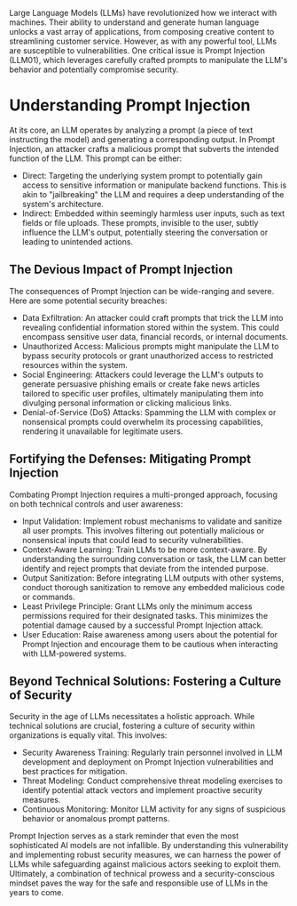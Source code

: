 Large Language Models (LLMs) have revolutionized how we interact with machines. Their ability to understand and generate human language unlocks a vast array of applications, from composing creative content to streamlining customer service. However, as with any powerful tool, LLMs are susceptible to vulnerabilities. One critical issue is Prompt Injection (LLM01), which leverages carefully crafted prompts to manipulate the LLM's behavior and potentially compromise security.

# Understanding Prompt Injection

At its core, an LLM operates by analyzing a prompt (a piece of text instructing the model) and generating a corresponding output. In Prompt Injection, an attacker crafts a malicious prompt that subverts the intended function of the LLM. This prompt can be either:

- Direct: Targeting the underlying system prompt to potentially gain access to sensitive information or manipulate backend functions. This is akin to "jailbreaking" the LLM and requires a deep understanding of the system's architecture.
- Indirect: Embedded within seemingly harmless user inputs, such as text fields or file uploads. These prompts, invisible to the user, subtly influence the LLM's output, potentially steering the conversation or leading to unintended actions.
## The Devious Impact of Prompt Injection

The consequences of Prompt Injection can be wide-ranging and severe. Here are some potential security breaches:

- Data Exfiltration: An attacker could craft prompts that trick the LLM into revealing confidential information stored within the system. This could encompass sensitive user data, financial records, or internal documents.
- Unauthorized Access: Malicious prompts might manipulate the LLM to bypass security protocols or grant unauthorized access to restricted resources within the system.
- Social Engineering: Attackers could leverage the LLM's outputs to generate persuasive phishing emails or create fake news articles tailored to specific user profiles, ultimately manipulating them into divulging personal information or clicking malicious links.
- Denial-of-Service (DoS) Attacks: Spamming the LLM with complex or nonsensical prompts could overwhelm its processing capabilities, rendering it unavailable for legitimate users.
## Fortifying the Defenses: Mitigating Prompt Injection

Combating Prompt Injection requires a multi-pronged approach, focusing on both technical controls and user awareness:

- Input Validation: Implement robust mechanisms to validate and sanitize all user prompts. This involves filtering out potentially malicious or nonsensical inputs that could lead to security vulnerabilities.
- Context-Aware Learning: Train LLMs to be more context-aware. By understanding the surrounding conversation or task, the LLM can better identify and reject prompts that deviate from the intended purpose.
- Output Sanitization: Before integrating LLM outputs with other systems, conduct thorough sanitization to remove any embedded malicious code or commands.
- Least Privilege Principle: Grant LLMs only the minimum access permissions required for their designated tasks. This minimizes the potential damage caused by a successful Prompt Injection attack.
- User Education: Raise awareness among users about the potential for Prompt Injection and encourage them to be cautious when interacting with LLM-powered systems.
## Beyond Technical Solutions: Fostering a Culture of Security

Security in the age of LLMs necessitates a holistic approach. While technical solutions are crucial, fostering a culture of security within organizations is equally vital. This involves:

- Security Awareness Training: Regularly train personnel involved in LLM development and deployment on Prompt Injection vulnerabilities and best practices for mitigation.
- Threat Modeling: Conduct comprehensive threat modeling exercises to identify potential attack vectors and implement proactive security measures.
- Continuous Monitoring: Monitor LLM activity for any signs of suspicious behavior or anomalous prompt patterns.

Prompt Injection serves as a stark reminder that even the most sophisticated AI models are not infallible. By understanding this vulnerability and implementing robust security measures, we can harness the power of LLMs while safeguarding against malicious actors seeking to exploit them.  Ultimately, a combination of technical prowess and a security-conscious mindset paves the way for the safe and responsible use of LLMs in the years to come.
